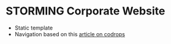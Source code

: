 STORMING Corporate Website
=========

* Static template
* Navigation based on this [article on codrops](http://tympanus.net/codrops/?p=25311)